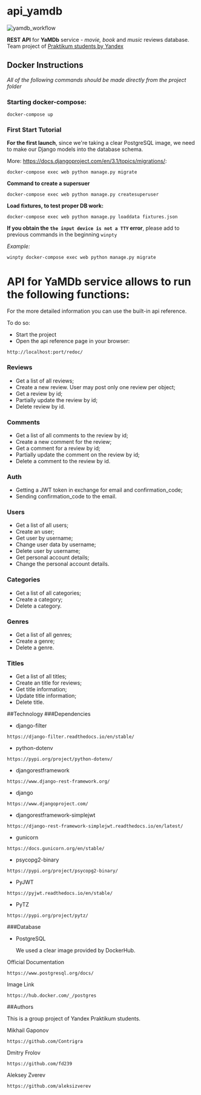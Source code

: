 # api_yamdb
![yamdb_workflow](https://github.com/Contrigra/yamdb_final/workflows/yamdb_workflow/badge.svg)

**REST API** for **YaMDb** service - *movie, book* and *music* reviews
 database. Team project of [Praktikum  students by Yandex](https://praktikum.yandex.ru/)



## Docker Instructions
*All of the following commands should be made directly from the project folder*

### Starting docker-compose:
```
docker-compose up
```
### First Start Tutorial
**For the first launch**, since we're taking a clear PostgreSQL image, we
 need to make our Django models into the database schema. 
 
 More: https://docs.djangoproject.com/en/3.1/topics/migrations/: 
```
docker-compose exec web python manage.py migrate
```
**Command to create a supersuer**
```
docker-compose exec web python manage.py createsuperuser
```
**Load fixtures, to test proper DB work:**
```
docker-compose exec web python manage.py loaddata fixtures.json
```
**If you obtain the ```the input device is not a TTY``` error**, please add to previous commands in the beginning ```winpty```

*Example:*
```
winpty docker-compose exec web python manage.py migrate
```

# API for YaMDb service allows to run the following functions:
For the more detailed information you can use the built-in api reference. 
 
To do so: 

* Start the project
* Open the api reference page in your browser: 
```
http://localhost:port/redoc/
```

### Reviews
* Get a list of all reviews;
* Create a new review. User may post only one review per object;
* Get a review by id;
* Partially update the review by id;
* Delete review by id.

### Comments
* Get a list of all comments to the review by id;
* Create a new comment for the review;
* Get a comment for a review by id;
* Partially update the comment on the review by id;
* Delete a comment to the review by id.

### Auth
* Getting a JWT token in exchange for email and confirmation_code;
* Sending confirmation_code to the email.

### Users
* Get a list of all users;
* Create an user;
* Get user by username;
* Change user data by username;
* Delete user by username;
* Get personal account details;
* Change the personal account details.

### Categories
* Get a list of all categories;
* Create a category;
* Delete a category.

### Genres
* Get a list of all genres;
* Create a genre;
* Delete a genre.

### Titles
* Get a list of all titles;
* Create an title for reviews;
* Get title information;
* Update title information;
* Delete title.


##Technology
###Dependencies
* django-filter
```
https://django-filter.readthedocs.io/en/stable/
```
* python-dotenv
```
https://pypi.org/project/python-dotenv/
```
* djangorestframework
```
https://www.django-rest-framework.org/
```
* django
```
https://www.djangoproject.com/
```
* djangorestframework-simplejwt
```
https://django-rest-framework-simplejwt.readthedocs.io/en/latest/
```
* gunicorn
```
https://docs.gunicorn.org/en/stable/
```
* psycopg2-binary
```
https://pypi.org/project/psycopg2-binary/
```
* PyJWT
```
https://pyjwt.readthedocs.io/en/stable/
```
* PyTZ
```
https://pypi.org/project/pytz/
```
###Database
* PostgreSQL 

    We used a clear image provided by DockerHub. 
  
 Official Documentation
 ```
https://www.postgresql.org/docs/
 ```

Image Link
```
https://hub.docker.com/_/postgres
```


##Authors

This is a group project of Yandex Praktikum students. 

Mikhail Gaponov
```
https://github.com/Contrigra
```

Dmitry Frolov
```
https://github.com/fd239
```

Aleksey Zverev
```
https://github.com/aleksizverev
```
